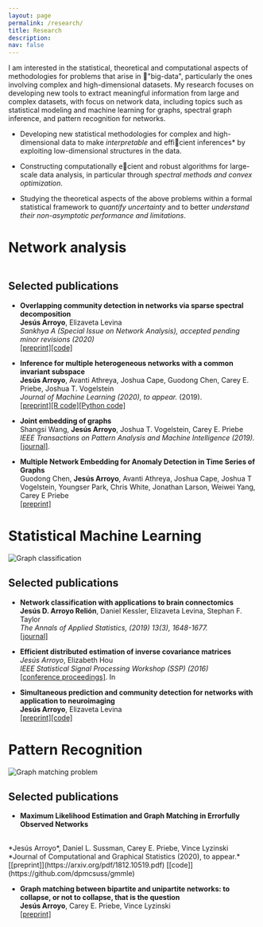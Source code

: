 ```yaml
---
layout: page
permalink: /research/
title: Research
description: 
nav: false
---
```



I am interested in the statistical, theoretical and computational aspectsof methodologies for problems that arise in "big-data", particularly the ones involving complex and high-dimensional datasets. My research focuses on developing new tools to extract meaningful information from large and complex datasets, with focus on network data, including topics such as statistical modeling and machine learning forgraphs, spectral graph inference, and pattern recognition for networks.

- Developing new statistical methodologies for complex and high-dimensional data to make*interpretable* and efficient inferences* by exploiting low-dimensional structures in the data.

- Constructing computationally ecient and robust algorithms for large-scale data analysis, in particular through *spectral methods and convex optimization*.

- Studying the theoretical aspects of the above problems within a formal statistical framework to *quantify uncertainty* and to better *understand their non-asymptotic performanceand limitations*.



# Network analysis

<div class="row justify-content-sm-center">
    <div class="col-sm mt-3 mt-md-0">
        <img class="img-fluid" src="{{ '/assets/img/FB-SPCA.jpg' | relative_url }}" alt="" title="example image"/>
    </div>
    <div class="col-sm mt-3 mt-md-0">
        <img class="img-fluid" src="{{ '/assets/img/FB-latentpositions-laplacian.png' | relative_url }}" alt="" title="example image"/>
    </div>
</div>


## Selected publications

* **Overlapping community detection in networks via sparse spectral decomposition**<br>
**Jesús Arroyo**, Elizaveta Levina<br>
*Sankhya A (Special Issue on Network Analysis), accepted pending minor revisions (2020)*<br>
[[preprint]](https://arxiv.org/abs/2009.10641)[[code]](https://github.com/jesusdaniel/spcaCD)


* **Inference for multiple heterogeneous networks with a common invariant subspace**<br>
**Jesús Arroyo**, Avanti Athreya, Joshua Cape, Guodong Chen, Carey E. Priebe, Joshua T. Vogelstein<br>
*Journal of Machine Learning (2020), to appear.*
 (2019). <br>
[[preprint]](https://arxiv.org/pdf/1906.10026.pdf)[[R code]](https://github.com/jesusdaniel/mase)[[Python code]](https://graspy.neurodata.io/reference/embed.html#multiple-graph-embedding)




* **Joint embedding of graphs**<br>
Shangsi Wang, **Jesús Arroyo**, Joshua T. Vogelstein, Carey E. Priebe<br>
*IEEE Transactions on Pattern Analysis and Machine Intelligence (2019).*<br>
[[journal]](https://ieeexplore.ieee.org/abstract/document/8889404/). 



* **Multiple Network Embedding for Anomaly Detection in Time Series of Graphs**<br>
Guodong Chen, **Jesús Arroyo**, Avanti Athreya, Joshua Cape, Joshua T Vogelstein, Youngser Park, Chris White, Jonathan Larson, Weiwei Yang, Carey E Priebe<br>
[[preprint]](https://arxiv.org/abs/2008.10055)





# Statistical Machine Learning

<div class="row justify-content-sm-center">
    <div class="col-sm mt-3 mt-md-0">
        <img class="img-fluid mx-auto d-block" src="{{ '/assets/img/fMRI-classification.png' | relative_url }}" alt="Graph classification" title="Graph classification"/>
    </div>
</div>
<div class="row justify-content-sm-center">
    <div class="col-sm-4 mt-3 mt-md-0">
        <img class="img-fluid" src="{{ '/assets/img/fMRI1.png' | relative_url }}" alt="" title="example image"/>
    </div>
    <div class="col-sm-6 mt-3 mt-md-0">
        <img class="img-fluid" src="{{ '/assets/img/Brain_network_steve_ind27_s.png' | relative_url }}" alt="" title="example image"/>
    </div>
</div>

## Selected publications

* **Network classification with applications to brain connectomics**<br>
**Jesús D. Arroyo Relión**, Daniel Kessler, Elizaveta Levina, Stephan F. Taylor<br>
*The Annals of Applied Statistics, (2019) 13(3), 1648-1677.*<br>
[[journal]](https://projecteuclid.org/euclid.aoas/1571277767) 

* **Efficient distributed estimation of inverse covariance matrices**<br>
*Jesús Arroyo*, Elizabeth Hou<br>
*IEEE Statistical Signal Processing Workshop (SSP) (2016)*<br>
[[conference proceedings]](https://ieeexplore.ieee.org/abstract/document/7551705). In 

* **Simultaneous prediction and community detection for networks with application to neuroimaging**<br>
**Jesús Arroyo**, Elizaveta Levina<br>
[[preprint]](https://arxiv.org/pdf/2002.01645.pdf)[[code]](https://github.com/jesusdaniel/glmblock)



# Pattern Recognition

<div class="row justify-content-sm-center">
    <div class="col-sm mt-3 mt-md-0">
        <img class="img-fluid w-50 mx-auto d-block" src="{{ '/assets/img/GM-problem.png' | relative_url }}" alt="Graph matching problem" title="Graph matching problem"/>
    </div>
</div>

## Selected publications

* **Maximum Likelihood Estimation and Graph Matching in Errorfully Observed Networks**
<br>
*Jesús Arroyo*, Daniel L. Sussman, Carey E. Priebe, Vince Lyzinski
<br>
*Journal of Computational and Graphical Statistics (2020), to appear.*<br>
[[preprint]](https://arxiv.org/pdf/1812.10519.pdf) [[code]](https://github.com/dpmcsuss/gmmle)

* **Graph matching between bipartite and unipartite networks: to collapse, or not to collapse, that is the question**<br>
**Jesús Arroyo**, Carey E. Priebe, Vince Lyzinski<br>
[[preprint]](https://arxiv.org/abs/2002.01648)



